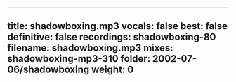 
---
title: shadowboxing.mp3
vocals: false
best: false
definitive: false
recordings: shadowboxing-80
filename: shadowboxing.mp3
mixes: shadowboxing-mp3-310
folder: 2002-07-06/shadowboxing
weight: 0
---
